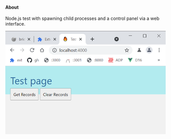 #### About

Node.js test with spawning child processes and a control panel via a web interface.

![](src/assets/previews/2021-04-29_3-16-43.png)